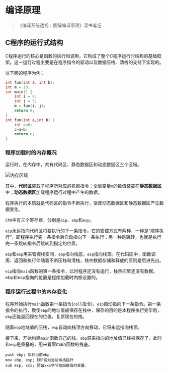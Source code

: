 # 编译原理

>《编译系统透视：图解编译原理》读书笔记

## C程序的运行式结构

C程序运行的核心是函数的执行和调用，它构成了整个C程序运行时结构的基础框架。这一运行过程主要是在程序指令的驱动以及数据压栈、清栈的支持下实现的。

以下面的程序为例：

```c
int fun(int a, int b);
int m = 10;
int main() {
    int i = 4;
    int j = 5;
    m = fun(i, j);
    return 0;
}
int fun(int a,int b) {
    int c=0;
    c=a+b;
    return c;
}
```

### 程序加载时的内存概况

运行时，在内存中，共有代码区、静态数据区和动态数据区三个区域。

![内存区域](//img.haozhenjia.com/blog/code_memory.jpg)

其中，**代码区**装载了程序所对应的机器指令；全局变量`m`的数值装载在**静态数据区**中；**动态数据区**加载程序运行过程中产生的数据。

程序执行的本质就是代码区的指令不断执行，驱使动态数据区和静态数据区产生数据变化。

`CPU`中有三个寄存器，分别是`eip`、`ebp`和`esp`。

`eip`永远指向代码区将要执行的下一条指令，它的管控方式有两种，一种是“顺序执行”，即程序执行完一条指令后自动指向下一条执行；另一种是跳转，也就是执行完一条跳转指令后跳转到指定的位置。

`ebp`和`esp`用来管控栈空间，`ebp`指向栈底，`esp`指向栈顶。在代码区中，函数调用、返回和执行伴随着不断压栈和清栈，栈中数据存储和释放的原则是后进先出。

`eip`指向`main`函数的第一条指令，此时程序还没有运行，栈空间里还没有数据，ebp和esp指向的位置是程序加载时内核设置的。

### 程序运行过程中的内存变化

程序开始执行`main`函数第一条指令(`call`指令)，`eip`自动指向下一条指令。第一条指令的执行，致使`ebp`的地址值被保存在栈中，保存的目的是本程序执行完毕后，`ebp`还能返回现在的位置，复原现在的栈。

随着`ebp`地址值的压栈，`esp`自动向栈顶方向移动，它将永远指向栈顶。

接下来，开始构建`main`函数自己的栈，`ebp`原来指向的地址值已经被保存了，此时和`esp`是重叠的，用来看管main函数的栈底。

```
push ebp; 保存当前ebp
mov ebp, esp; EBP设为当前堆栈指针
sub esp, xxx; 预留xxx字节给函数临时变量.
```